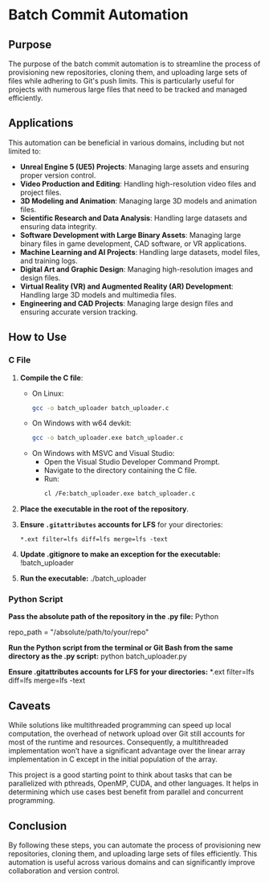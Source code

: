 # Batch Commit Automation

## Purpose
The purpose of the batch commit automation is to streamline the process of provisioning new repositories, cloning them, and uploading large sets of files while adhering to Git's push limits. This is particularly useful for projects with numerous large files that need to be tracked and managed efficiently.

## Applications
This automation can be beneficial in various domains, including but not limited to:
- **Unreal Engine 5 (UE5) Projects**: Managing large assets and ensuring proper version control.
- **Video Production and Editing**: Handling high-resolution video files and project files.
- **3D Modeling and Animation**: Managing large 3D models and animation files.
- **Scientific Research and Data Analysis**: Handling large datasets and ensuring data integrity.
- **Software Development with Large Binary Assets**: Managing large binary files in game development, CAD software, or VR applications.
- **Machine Learning and AI Projects**: Handling large datasets, model files, and training logs.
- **Digital Art and Graphic Design**: Managing high-resolution images and design files.
- **Virtual Reality (VR) and Augmented Reality (AR) Development**: Handling large 3D models and multimedia files.
- **Engineering and CAD Projects**: Managing large design files and ensuring accurate version tracking.

## How to Use

### C File
1. **Compile the C file**:
   - On Linux:
     ```sh
     gcc -o batch_uploader batch_uploader.c
     ```
   - On Windows with w64 devkit:
     ```sh
     gcc -o batch_uploader.exe batch_uploader.c
     ```
   - On Windows with MSVC and Visual Studio:
     - Open the Visual Studio Developer Command Prompt.
     - Navigate to the directory containing the C file.
     - Run:
       ```sh
       cl /Fe:batch_uploader.exe batch_uploader.c
       ```

2. **Place the executable in the root of the repository**.

3. **Ensure `.gitattributes` accounts for LFS** for your directories:
   ```plaintext
   *.ext filter=lfs diff=lfs merge=lfs -text

 4.  **Update .gitignore to make an exception for the executable:**
!batch_uploader

5. **Run the executable:**
./batch_uploader

### Python Script

**Pass the absolute path of the repository in the .py file:**
Python

repo_path = "/absolute/path/to/your/repo"

**Run the Python script from the terminal or Git Bash from the same directory as the .py script:**
python batch_uploader.py

**Ensure .gitattributes accounts for LFS for your directories:**
*.ext filter=lfs diff=lfs merge=lfs -text

## Caveats
While solutions like multithreaded programming can speed up local computation, the overhead of network upload over Git still accounts for most of the runtime and resources. Consequently, a multithreaded implementation won’t have a significant advantage over the linear array implementation in C except in the initial population of the array.

This project is a good starting point to think about tasks that can be parallelized with pthreads, OpenMP, CUDA, and other languages. It helps in determining which use cases best benefit from parallel and concurrent programming.

## Conclusion
By following these steps, you can automate the process of provisioning new repositories, cloning them, and uploading large sets of files efficiently. This automation is useful across various domains and can significantly improve collaboration and version control.